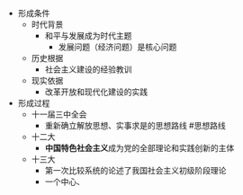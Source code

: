 - 形成条件
	- 时代背景
		- 和平与发展成为时代主题
			- 发展问题（经济问题）是核心问题
	- 历史根据
		- 社会主义建设的经验教训
	- 现实依据
		- 改革开放和现代化建设的实践
- 形成过程
	- 十一届三中全会
		- 重新确立解放思想、实事求是的思想路线 #思想路线
	- 十二大
		- **中国特色社会主义**成为党的全部理论和实践创新的主体
	- 十三大
		- 第一次比较系统的论述了我国社会主义初级阶段理论
		- 一个中心、